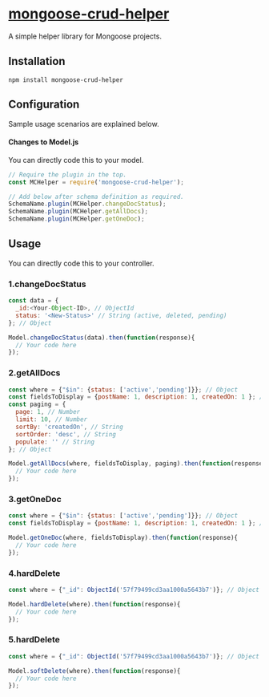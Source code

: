 # [mongoose-crud-helper](https://github.com/aravindnc/mongoose-crud-helper)

A simple helper library for Mongoose projects.

## Installation

  `npm install mongoose-crud-helper`

## Configuration
Sample usage scenarios are explained below. 

#### Changes to Model.js
You can directly code this to your model.
```javascript
// Require the plugin in the top.
const MCHelper = require('mongoose-crud-helper');

// Add below after schema definition as required.
SchemaName.plugin(MCHelper.changeDocStatus);
SchemaName.plugin(MCHelper.getAllDocs);
SchemaName.plugin(MCHelper.getOneDoc);
```
## Usage
You can directly code this to your controller. 
### 1.changeDocStatus
```javascript
const data = {
  _id:<Your-Object-ID>, // ObjectId
  status: '<New-Status>' // String (active, deleted, pending)
}; // Object

Model.changeDocStatus(data).then(function(response){
  // Your code here
});
```    
### 2.getAllDocs
```javascript
const where = {"$in": {status: ['active','pending']}}; // Object
const fieldsToDisplay = {postName: 1, description: 1, createdOn: 1 }; //Object
const paging = {
  page: 1, // Number
  limit: 10, // Number
  sortBy: 'createdOn', // String
  sortOrder: 'desc', // String
  populate: '' // String
}; // Object

Model.getAllDocs(where, fieldsToDisplay, paging).then(function(response){
  // Your code here
});
```   
### 3.getOneDoc
```javascript
const where = {"$in": {status: ['active','pending']}}; // Object
const fieldsToDisplay = {postName: 1, description: 1, createdOn: 1 }; //Object

Model.getOneDoc(where, fieldsToDisplay).then(function(response){
  // Your code here
});
```   
### 4.hardDelete
```javascript
const where = {"_id": ObjectId('57f79499cd3aa1000a5643b7')}; // Object

Model.hardDelete(where).then(function(response){
  // Your code here
});
```   
### 5.hardDelete
```javascript
const where = {"_id": ObjectId('57f79499cd3aa1000a5643b7')}; // Object

Model.softDelete(where).then(function(response){
  // Your code here
});
```   
